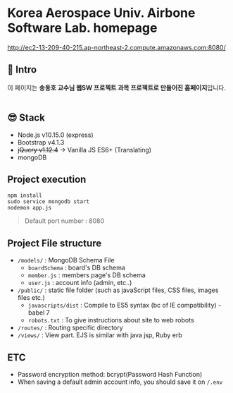 # Korea Aerospace Univ. Airbone Software Lab. homepage

http://ec2-13-209-40-215.ap-northeast-2.compute.amazonaws.com:8080/

## :mega: Intro

이 페이지는 **송동호 교수님 웹SW 프로젝트 과목 프로젝트로 만들어진 홈페이지**입니다. <br />
<br />

## 😎 Stack

- Node.js v10.15.0 (express)
- Bootstrap v4.1.3
- ~~jQuery v1.12.4~~ -> Vanilla JS ES6+ (Translating)
- mongoDB
  <br />

## Project execution

```
npm install
sudo service mongodb start
nodemon app.js
```

> Default port number : 8080
> <br />

## Project File structure

- `/models/` : MongoDB Schema File
  - `boardSchema` : board's DB schema
  - `member.js` : members page's DB schema
  - `user.js` : account info (admin, etc..)
- `/public/` : static file folder (such as javaScript files, CSS files, images files etc.)
  - `javascripts/dist` : Compile to ES5 syntax (bc of IE compatibility) - babel 7
  - `robots.txt` : To give instructions about site to web robots
- `/routes/` : Routing specific directory
- `/views/` : View part. EJS is similar with java jsp, Ruby erb

## ETC

- Password encryption method: bcrypt(Password Hash Function)
- When saving a default admin account info, you should save it on `/.env`
